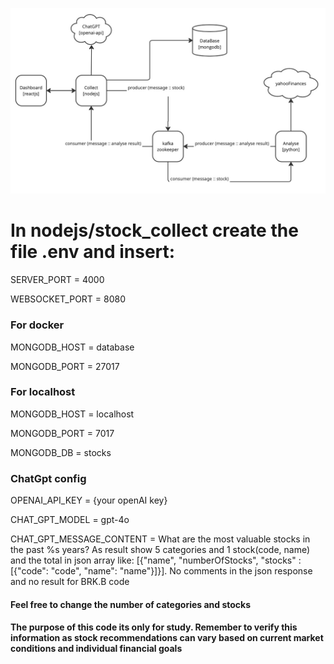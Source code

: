 ![alt text](https://github.com/fabiose81/stocks/blob/master/stock.jpg?raw=true)



# In nodejs/stock_collect create the file .env and insert:

SERVER_PORT = 4000 

WEBSOCKET_PORT = 8080

### For docker
MONGODB_HOST = database

MONGODB_PORT = 27017

### For localhost
MONGODB_HOST = localhost

MONGODB_PORT = 7017

MONGODB_DB = stocks

### ChatGpt config
OPENAI_API_KEY =  {your openAI key}

CHAT_GPT_MODEL = gpt-4o

CHAT_GPT_MESSAGE_CONTENT = What are the most valuable stocks in the past %s years? As result show 5 categories and 1 stock(code, name) and the total in json array like: [{"name", "numberOfStocks", "stocks" : [{"code": "code", "name": "name"}]}]. No comments in the json response and no result for BRK.B code
#### Feel free to change the number of categories and stocks
#### The purpose of this code its only for study. Remember to verify this information as stock recommendations can vary based on current market conditions and individual financial goals
